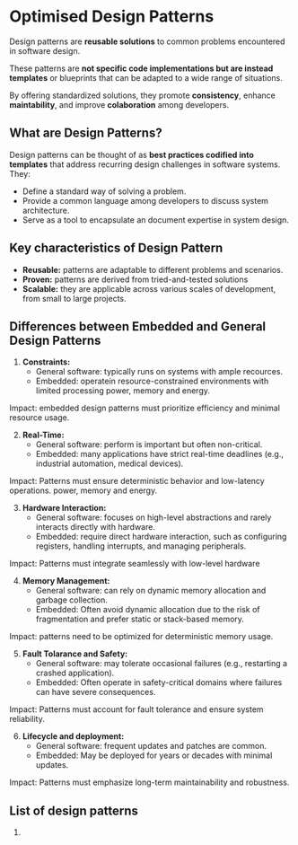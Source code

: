 # Optimised Design Patterns

Design patterns are **reusable solutions** to common problems encountered
in software design.

These patterns are **not specific code implementations but are instead templates**
or blueprints that can be adapted to a wide range of situations.

By offering standardized solutions, they promote **consistency**, enhance
**maintability**, and improve **colaboration** among developers.


## What are Design Patterns?

Design patterns can be thought of as **best practices codified into templates**
that address recurring design challenges in software systems. They:

- Define a standard way of solving a problem.
- Provide a common language among developers to discuss system architecture.
- Serve as a tool to encapsulate an document expertise in system design.

## Key characteristics of Design Pattern

- **Reusable:** patterns are adaptable to different problems and scenarios.
- **Proven:** patterns are derived from tried-and-tested solutions
- **Scalable:** they are applicable across various scales of development, from
small to large projects.

## Differences between Embedded and General Design Patterns

1. **Constraints:** 
    - General software: typically runs on systems with ample recources.
    - Embedded: operatein resource-constrained environments with limited processing
    power, memory and energy.

Impact: embedded design patterns must prioritize efficiency and minimal resource usage.


2. **Real-Time:** 
    - General software: perform is important but often non-critical.
    - Embedded: many applications have strict real-time deadlines
    (e.g., industrial automation, medical devices).

Impact: Patterns must ensure deterministic behavior and low-latency operations. power, memory and energy.


3. **Hardware Interaction:** 
    - General software: focuses on high-level abstractions and rarely interacts directly with hardware.
    - Embedded: require direct hardware interaction, such as configuring registers, handling interrupts, and managing peripherals.

Impact: Patterns must integrate seamlessly with low-level hardware


4. **Memory Management:** 
    - General software: can rely on dynamic memory allocation and garbage collection.
    - Embedded: Often avoid dynamic allocation due to the risk of fragmentation and prefer static or stack-based memory.

Impact: patterns need to be optimized for deterministic memory usage.

5. **Fault Tolarance and Safety:** 
    - General software: may tolerate occasional failures (e.g., restarting a crashed application).
    - Embedded: Often operate in safety-critical domains where failures can have severe consequences.

Impact: Patterns must account for fault tolerance and ensure system reliability.

6. **Lifecycle and deployment:** 
    - General software: frequent updates and patches are common.
    - Embedded: May be deployed for years or decades with minimal updates.

Impact: Patterns must emphasize long-term maintainability and robustness.

## List of design patterns

1. 